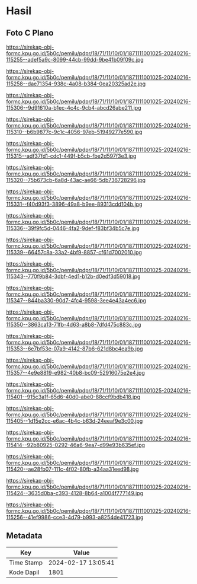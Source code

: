 # Hasil

## Foto C Plano

https://sirekap-obj-formc.kpu.go.id/5b0c/pemilu/pdpr/18/71/11/10/01/1871111001025-20240216-115255--adef5a9c-8099-44cb-99dd-9be41b09f09c.jpg

https://sirekap-obj-formc.kpu.go.id/5b0c/pemilu/pdpr/18/71/11/10/01/1871111001025-20240216-115258--dae71354-938c-4a08-b384-0ea20325ad2e.jpg

https://sirekap-obj-formc.kpu.go.id/5b0c/pemilu/pdpr/18/71/11/10/01/1871111001025-20240216-115306--9d91610a-b1ec-4c4c-9cb4-abcd26abe211.jpg

https://sirekap-obj-formc.kpu.go.id/5b0c/pemilu/pdpr/18/71/11/10/01/1871111001025-20240216-115310--b6b9877c-9c1c-4056-97eb-51949277e590.jpg

https://sirekap-obj-formc.kpu.go.id/5b0c/pemilu/pdpr/18/71/11/10/01/1871111001025-20240216-115315--adf37fd1-cdc1-449f-b5cb-fbe2d597f3e3.jpg

https://sirekap-obj-formc.kpu.go.id/5b0c/pemilu/pdpr/18/71/11/10/01/1871111001025-20240216-115320--75b673cb-6a8d-43ac-ae66-5db736728296.jpg

https://sirekap-obj-formc.kpu.go.id/5b0c/pemilu/pdpr/18/71/11/10/01/1871111001025-20240216-115331--f40d93f3-3896-49a8-b9ee-89313cdd104b.jpg

https://sirekap-obj-formc.kpu.go.id/5b0c/pemilu/pdpr/18/71/11/10/01/1871111001025-20240216-115336--39f9fc5d-0446-4fa2-9def-f83bf34b5c7e.jpg

https://sirekap-obj-formc.kpu.go.id/5b0c/pemilu/pdpr/18/71/11/10/01/1871111001025-20240216-115339--66457c8a-33a2-4bf9-8857-cf61d7002010.jpg

https://sirekap-obj-formc.kpu.go.id/5b0c/pemilu/pdpr/18/71/11/10/01/1871111001025-20240216-115343--770f9b84-3dbf-4ed1-b12b-d0edf3d59018.jpg

https://sirekap-obj-formc.kpu.go.id/5b0c/pemilu/pdpr/18/71/11/10/01/1871111001025-20240216-115347--844ba330-90d7-4fc4-9598-3ee4e43a4ec6.jpg

https://sirekap-obj-formc.kpu.go.id/5b0c/pemilu/pdpr/18/71/11/10/01/1871111001025-20240216-115350--3863ca13-71fb-4d63-a8b8-7dfd475c883c.jpg

https://sirekap-obj-formc.kpu.go.id/5b0c/pemilu/pdpr/18/71/11/10/01/1871111001025-20240216-115353--6e7bf53e-07a9-4142-87b6-621d8bc4ea9b.jpg

https://sirekap-obj-formc.kpu.go.id/5b0c/pemilu/pdpr/18/71/11/10/01/1871111001025-20240216-115357--4e9e8819-e982-40b8-bc09-52916075e2e4.jpg

https://sirekap-obj-formc.kpu.go.id/5b0c/pemilu/pdpr/18/71/11/10/01/1871111001025-20240216-115401--915c3a1f-65d6-40d0-abe0-88ccf9bdb418.jpg

https://sirekap-obj-formc.kpu.go.id/5b0c/pemilu/pdpr/18/71/11/10/01/1871111001025-20240216-115405--1d15e2cc-e6ac-4b4c-b63d-24eeaf9e3c00.jpg

https://sirekap-obj-formc.kpu.go.id/5b0c/pemilu/pdpr/18/71/11/10/01/1871111001025-20240216-115414--92b80925-0292-46a6-9ea7-d99e93b635ef.jpg

https://sirekap-obj-formc.kpu.go.id/5b0c/pemilu/pdpr/18/71/11/10/01/1871111001025-20240216-115420--ae28fb07-111c-4f02-80fb-a34aa31eed98.jpg

https://sirekap-obj-formc.kpu.go.id/5b0c/pemilu/pdpr/18/71/11/10/01/1871111001025-20240216-115424--3635d0ba-c393-4128-8b64-a1004f777149.jpg

https://sirekap-obj-formc.kpu.go.id/5b0c/pemilu/pdpr/18/71/11/10/01/1871111001025-20240216-115256--41ef9986-cce3-4d79-b993-a8254de41723.jpg


## Metadata

| Key        | Value               |
| ---------- | ------------------- |
| Time Stamp | 2024-02-17 13:05:41 |
| Kode Dapil | 1801                |



